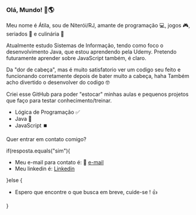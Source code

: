 ### Olá, Mundo! 👋🌎

Meu nome é Átila, sou de Niterói/RJ, amante de programação 💻, jogos 🎮, seriados 🎥 e culinária 🍲

Atualmente estudo Sistemas de Informação, tendo como foco o desenvolvimento Java, que estou aprendendo pela Udemy.
Pretendo futuramente aprender sobre JavaScript também, é claro.

Da "dor de cabeça", mas é muito satisfatorio ver um codigo seu feito e funcionando corretamente depois de bater muito a cabeça, haha
Também acho divertido o desenvolver do codigo 🤓

Criei esse GitHub para poder "estocar" minhas aulas e pequenos projetos que faço para testar conhecimento/treinar.

- Lógica de Programação ✅
- Java 🔨
- JavaScript ⏹️

Quer entrar em contato comigo?

if(resposta.equals("sim"){
- Meu e-mail para contato é: 📧 [e-mail](atilasobrinho@gmail.com)
- Meu linkedin é: [Linkedin](https://www.linkedin.com/in/atilasobrinho/)

}else {
- Espero que encontre o que busca em breve, cuide-se ! 👍

}
